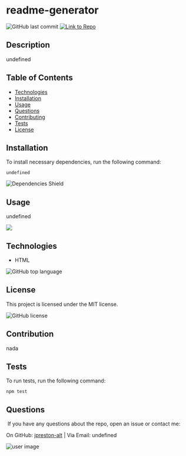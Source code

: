 # readme-generator
![GitHub last commit](https://img.shields.io/github/last-commit/jpreston-alt/readme-generator) [![Link to Repo](https://img.shields.io/badge/Link%20to%20Repo-blue.svg)](https://github.com/jpreston-alt/readme-generator)


## Description
undefined

## Table of Contents
* [Technologies](#technologies)
* [Installation](#installation)
* [Usage](#usage)
* [Questions](#questions)
* [Contributing](#Contributing)
* [Tests](#Tests)
* [License](#License)


## Installation
To install necessary dependencies, run the following command:

```
undefined
```

![Dependencies Shield](https://img.shields.io/david/jpreston-alt/readme-generator)

## Usage
undefined

![](undefined)

## Technologies
* HTML

![GitHub top language](https://img.shields.io/github/languages/top/jpreston-alt/readme-generator)


## License
This project is licensed under the MIT license. 

![GitHub license](https://img.shields.io/badge/license-MIT-blue.svg)

## Contribution
nada

## Tests
To run tests, run the following command: 
``` 
npm test 
```



## Questions
​
If you have any questions about the repo, open an issue or contact me:

On GitHub: [jpreston-alt](https://api.github.com/users/jpreston-alt) | Via Email: undefined

![user image](https://avatars1.githubusercontent.com/u/58855401?v=4&s=100)